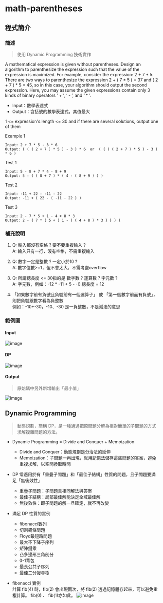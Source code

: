 # math-parentheses
## 程式簡介
### 簡述
> 使用 Dynamic Programming 技術實作

A mathematical expression is given without parentheses. Design an algorithm to parenthesize the expression such that the value of the expression is maximized. For example, consider the expression: 2 + 7 * 5. There are two ways to parenthesize the expression 2 + ( 7 * 5 ) = 37 and ( 2 + 7 ) * 5 = 45, so in this case, your algorithm
should output the second expression. Here, you may assume the given expressions contain only 3 kinds of binary operators ‘ + ’, ‘ - ’, and ‘ * ’.

* Input：數學表達式
* Output：含括號的數學表達式，其值最大

1 <= expression's length <= 30 and if there are several solutions, output one of them

Example 1
```
Input: 2 + 7 * 5 - 3 * 6
Output: ( ( ( 2 + 7 ) * 5 ) - 3 ) * 6  or  ( ( ( ( 2 + 7 ) * 5 ) - 3 ) * 6 ) 
```

 
Test 1
```
Input: 5 - 8 + 7 * 4 - 8 + 9
Output: 5 - ( ( 8 + 7 ) * ( 4 - ( 8 + 9 ) ) )  
```
Test 2
```
Input: -11 + 22 - -11 - 22
Output: -11 + ( 22 - ( -11 - 22 ) )  
```
Test 3
```
Input: 2 - 7 * 5 + 1 - 4 + 8 * 3 
Output: 2 - ( 7 * ( 5 + ( 1 - ( ( 4 + 8 ) * 3 ) ) ) )   
```

### 補充說明
1. Q: 輸入都沒有空格 ? 要不要重複輸入 ?  
A: 輸入只有一行，沒有空格，不需重複輸入

2. Q: 數字一定是整數 ? 一定小於10 ?  
A: 數字位數>=1，但不會太大，不需考慮overflow

3. Q: 所謂總長度 <= 30指的是 數字數 ? 運算數 ? 字元數 ?  
A: 字元數，例如：-12 * -11 + 5 - -0 總長度 = 12

4. 「如果數字前有負號且負號前有一個運算子」 或 「第一個數字前面有負號」，則把負號跟數字看為負整數  
例如：-10+-30，-10、-30 是一負整數，不是減法的意思

### 範例圖
#### Input
![image](https://user-images.githubusercontent.com/86537930/125863654-45322a8b-1469-4213-8bd0-37c776df4cec.png)
#### DP
![image](https://user-images.githubusercontent.com/86537930/125864494-1d94e012-9416-4bc1-bf22-4614bec81751.png)
#### Output
> 原始碼中另外新增輸出「最小值」

![image](https://user-images.githubusercontent.com/86537930/125863992-4ae54fad-6e7a-4ffc-8bdc-340f4053e0f9.png)

## Dynamic Programming
> 動態規劃，簡稱 DP，是一種通過把原問題分解為相對簡單的子問題的方式求解複雜問題的方法。
* Dynamic Programming = Divide and Conquer + Memoization
	* Divide and Conquer：動態規劃是分治法的延伸
	* Memoization：子問題一再出現，就用記憶法儲存這些問題的答案，避免重複求解，以空間換取時間

* DP 常適用於有「重疊子問題」和「最佳子結構」性質的問題，且子問題要滿足「無後效性」
	* 重疊子問題：子問題具相同解法與答案
	* 最佳子結構：局部最佳解能決定全域最佳解
	* 無後效性：即子問題的解一旦確定，就不再改變
* 滿足 DP 性質的實例
	* fibonacci數列
	* 切割鋼條問題
	* Floyd最短路問題
	* 最大不下降子序列
	* 矩陣鏈乘
	* 凸多邊形三角剖分
	* 0-1背包
	* 最長公共子序列
	* 最佳二分搜尋樹 
* fibonacci 實例  
計算 fib(4) 時，fib(2) 會出現兩次，將 fib(2) 透過記憶體存起來，可以避免重複計算。 fib(0) 、 fib(1)亦如此。
![image](https://user-images.githubusercontent.com/86537930/126080949-ab9cda9a-dae5-462c-9773-9f2f096b1d1f.png)
